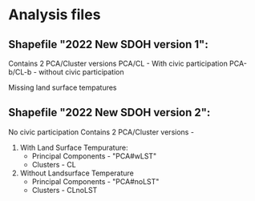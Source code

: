 # Analysis files

## Shapefile "2022 New SDOH version 1":
Contains 2 PCA/Cluster versions
PCA/CL - With civic participation
PCA-b/CL-b - without civic participation

Missing land surface tempatures

## Shapefile "2022 New SDOH version 2":
No civic participation
Contains 2 PCA/Cluster versions - 
1. With Land Surface Tempurature: 
	- Principal Components - "PCA#wLST" 
	- Clusters - CL
2. Without Landsurface Temperature 
	- Principal Components - "PCA#noLST" 
	- Clusters - CLnoLST


